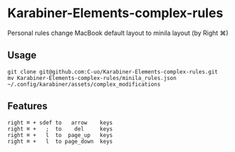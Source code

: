 # Karabiner-Elements-complex-rules
Personal rules change MacBook default layout to minila layout (by Right ⌘)

## Usage
```
git clone git@github.com:C-uo/Karabiner-Elements-complex-rules.git
mv Karabiner-Elements-complex-rules/minila_rules.json ~/.config/karabiner/assets/complex_modifications 
```
## Features
```
right ⌘ + sdef to   arrow    keys
right ⌘ +   ;  to    del     keys
right ⌘ +   l  to  page_up   keys
right ⌘ +   l  to page_down  keys
```
